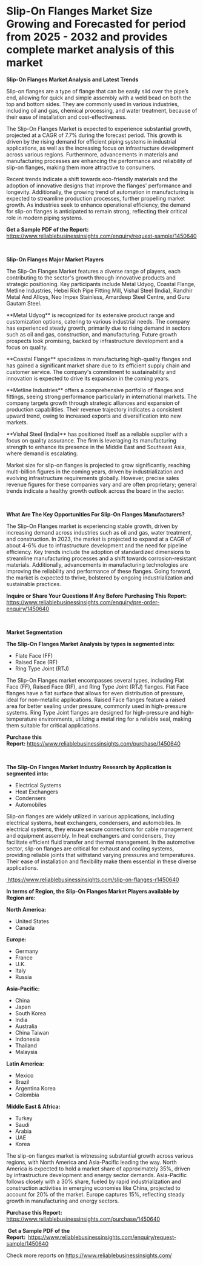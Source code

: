 <p><h1>Slip-On Flanges Market Size Growing and Forecasted for period from 2025 - 2032 and provides complete market analysis of this market</h1></p><p><strong>Slip-On Flanges Market Analysis and Latest Trends</strong></p>
<p><p>Slip-on flanges are a type of flange that can be easily slid over the pipe’s end, allowing for quick and simple assembly with a weld bead on both the top and bottom sides. They are commonly used in various industries, including oil and gas, chemical processing, and water treatment, because of their ease of installation and cost-effectiveness.</p><p>The Slip-On Flanges Market is expected to experience substantial growth, projected at a CAGR of 7.7% during the forecast period. This growth is driven by the rising demand for efficient piping systems in industrial applications, as well as the increasing focus on infrastructure development across various regions. Furthermore, advancements in materials and manufacturing processes are enhancing the performance and reliability of slip-on flanges, making them more attractive to consumers.</p><p>Recent trends indicate a shift towards eco-friendly materials and the adoption of innovative designs that improve the flanges' performance and longevity. Additionally, the growing trend of automation in manufacturing is expected to streamline production processes, further propelling market growth. As industries seek to enhance operational efficiency, the demand for slip-on flanges is anticipated to remain strong, reflecting their critical role in modern piping systems.</p></p>
<p><strong>Get a Sample PDF of the Report:&nbsp;</strong> <a href="https://www.reliablebusinessinsights.com/enquiry/request-sample/1450640?utm_campaign=1121&utm_medium=2&utm_source=Github&utm_content=ia&utm_term=27022025&utm_id=slip-on-flanges">https://www.reliablebusinessinsights.com/enquiry/request-sample/1450640</a></p>
<p>&nbsp;</p>
<p><strong>Slip-On Flanges Major Market Players</strong></p>
<p><p>The Slip-On Flanges Market features a diverse range of players, each contributing to the sector's growth through innovative products and strategic positioning. Key participants include Metal Udyog, Coastal Flange, Metline Industries, Hebei Rich Pipe Fitting Mill, Vishal Steel (India), Randhir Metal And Alloys, Neo Impex Stainless, Amardeep Steel Centre, and Guru Gautam Steel.</p><p>**Metal Udyog** is recognized for its extensive product range and customization options, catering to various industrial needs. The company has experienced steady growth, primarily due to rising demand in sectors such as oil and gas, construction, and manufacturing. Future growth prospects look promising, backed by infrastructure development and a focus on quality.</p><p>**Coastal Flange** specializes in manufacturing high-quality flanges and has gained a significant market share due to its efficient supply chain and customer service. The company's commitment to sustainability and innovation is expected to drive its expansion in the coming years.</p><p>**Metline Industries** offers a comprehensive portfolio of flanges and fittings, seeing strong performance particularly in international markets. The company targets growth through strategic alliances and expansion of production capabilities. Their revenue trajectory indicates a consistent upward trend, owing to increased exports and diversification into new markets.</p><p>**Vishal Steel (India)** has positioned itself as a reliable supplier with a focus on quality assurance. The firm is leveraging its manufacturing strength to enhance its presence in the Middle East and Southeast Asia, where demand is escalating.</p><p>Market size for slip-on flanges is projected to grow significantly, reaching multi-billion figures in the coming years, driven by industrialization and evolving infrastructure requirements globally. However, precise sales revenue figures for these companies vary and are often proprietary; general trends indicate a healthy growth outlook across the board in the sector.</p></p>
<p>&nbsp;</p>
<p><strong>What Are The Key Opportunities For Slip-On Flanges Manufacturers?</strong></p>
<p><p>The Slip-On Flanges market is experiencing stable growth, driven by increasing demand across industries such as oil and gas, water treatment, and construction. In 2023, the market is projected to expand at a CAGR of about 4-6% due to infrastructure development and the need for pipeline efficiency. Key trends include the adoption of standardized dimensions to streamline manufacturing processes and a shift towards corrosion-resistant materials. Additionally, advancements in manufacturing technologies are improving the reliability and performance of these flanges. Going forward, the market is expected to thrive, bolstered by ongoing industrialization and sustainable practices.</p></p>
<p><strong>Inquire or Share Your Questions If Any Before Purchasing This Report:</strong> <a href="https://www.reliablebusinessinsights.com/enquiry/pre-order-enquiry/1450640?utm_campaign=1121&utm_medium=2&utm_source=Github&utm_content=ia&utm_term=27022025&utm_id=slip-on-flanges">https://www.reliablebusinessinsights.com/enquiry/pre-order-enquiry/1450640</a></p>
<p>&nbsp;</p>
<p><strong>Market Segmentation</strong></p>
<p><strong>The Slip-On Flanges Market Analysis by types is segmented into:</strong></p>
<p><ul><li>Flate Face (FF)</li><li>Raised Face (RF)</li><li>Ring Type Joint (RTJ)</li></ul></p>
<p><p>The Slip-On Flanges market encompasses several types, including Flat Face (FF), Raised Face (RF), and Ring Type Joint (RTJ) flanges. Flat Face flanges have a flat surface that allows for even distribution of pressure, ideal for non-metallic applications. Raised Face flanges feature a raised area for better sealing under pressure, commonly used in high-pressure systems. Ring Type Joint flanges are designed for high-pressure and high-temperature environments, utilizing a metal ring for a reliable seal, making them suitable for critical applications.</p></p>
<p><strong>Purchase this Report:&nbsp;</strong><a href="https://www.reliablebusinessinsights.com/purchase/1450640?utm_campaign=1121&utm_medium=2&utm_source=Github&utm_content=ia&utm_term=27022025&utm_id=slip-on-flanges">https://www.reliablebusinessinsights.com/purchase/1450640</a></p>
<p>&nbsp;</p>
<p><strong>The Slip-On Flanges Market Industry Research by Application is segmented into:</strong></p>
<p><ul><li>Electrical Systems</li><li>Heat Exchangers</li><li>Condensers</li><li>Automobiles</li></ul></p>
<p><p>Slip-on flanges are widely utilized in various applications, including electrical systems, heat exchangers, condensers, and automobiles. In electrical systems, they ensure secure connections for cable management and equipment assembly. In heat exchangers and condensers, they facilitate efficient fluid transfer and thermal management. In the automotive sector, slip-on flanges are critical for exhaust and cooling systems, providing reliable joints that withstand varying pressures and temperatures. Their ease of installation and flexibility make them essential in these diverse applications.</p></p>
<p><a href="https://www.reliablebusinessinsights.com/slip-on-flanges-r1450640?utm_campaign=1121&utm_medium=2&utm_source=Github&utm_content=ia&utm_term=27022025&utm_id=slip-on-flanges">&nbsp;https://www.reliablebusinessinsights.com/slip-on-flanges-r1450640</a></p>
<p><strong>In terms of Region, the Slip-On Flanges Market Players available by Region are:</strong></p>
<p>
    <p> <strong> North America: </strong>
        <ul>
            <li>United States</li>
            <li>Canada</li>
        </ul>
        </p> 
    <p> <strong> Europe: </strong>
        <ul>
            <li>Germany</li>
            <li>France</li>
            <li>U.K.</li>
            <li>Italy</li>
            <li>Russia</li>
        </ul>
        </p> 
    <p> <strong> Asia-Pacific: </strong>
        <ul>
            <li>China</li>
            <li>Japan</li>
            <li>South Korea</li>
            <li>India</li>
            <li>Australia</li>
            <li>China Taiwan</li>
            <li>Indonesia</li>
            <li>Thailand</li>
            <li>Malaysia</li>
        </ul>
        </p> 
    <p> <strong> Latin America: </strong>
        <ul>
            <li>Mexico</li>
            <li>Brazil</li>
            <li>Argentina Korea</li>
            <li>Colombia</li>
        </ul>
        </p> 
    <p> <strong> Middle East & Africa: </strong>
        <ul>
            <li>Turkey</li>
            <li>Saudi</li>
            <li>Arabia</li>
            <li>UAE</li>
            <li>Korea</li>
        </ul>
    </p>
    </p>
<p><p>The slip-on flanges market is witnessing substantial growth across various regions, with North America and Asia-Pacific leading the way. North America is expected to hold a market share of approximately 35%, driven by infrastructure development and energy sector demands. Asia-Pacific follows closely with a 30% share, fueled by rapid industrialization and construction activities in emerging economies like China, projected to account for 20% of the market. Europe captures 15%, reflecting steady growth in manufacturing and energy sectors.</p></p>
<p><strong>Purchase this Report: </strong><a href="https://www.reliablebusinessinsights.com/purchase/1450640?utm_campaign=1121&utm_medium=2&utm_source=Github&utm_content=ia&utm_term=27022025&utm_id=slip-on-flanges">https://www.reliablebusinessinsights.com/purchase/1450640</a></p>
<p>&nbsp;<strong>Get a Sample PDF of the Report:&nbsp;&nbsp;</strong><a href="https://www.reliablebusinessinsights.com/enquiry/request-sample/1450640?utm_campaign=1121&utm_medium=2&utm_source=Github&utm_content=ia&utm_term=27022025&utm_id=slip-on-flanges">https://www.reliablebusinessinsights.com/enquiry/request-sample/1450640</a></p>
<p><strong></strong></p>
<p>Check more reports on <a href="https://www.reliablebusinessinsights.com/?utm_campaign=1121&utm_medium=2&utm_source=Github&utm_content=ia&utm_term=27022025&utm_id=slip-on-flanges">https://www.reliablebusinessinsights.com/</a></p>